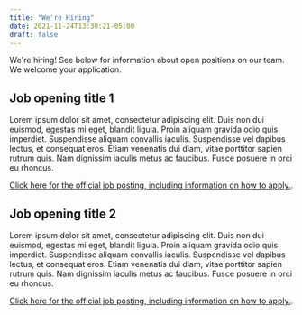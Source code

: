 ```yaml
---
title: "We're Hiring"
date: 2021-11-24T13:30:21-05:00
draft: false
---
```


We're hiring! See below for information about open positions on our team. We welcome your application.

## Job opening title 1
Lorem ipsum dolor sit amet, consectetur adipiscing elit. Duis non dui euismod, egestas mi eget, blandit ligula. Proin aliquam gravida odio quis imperdiet. Suspendisse aliquam convallis iaculis. Suspendisse vel dapibus lectus, et consequat eros. Etiam venenatis dui diam, vitae porttitor sapien rutrum quis. Nam dignissim iaculis metus ac faucibus. Fusce posuere in orci eu rhoncus.

[Click here for the official job posting, including information on how to apply.](www.google.com).

## Job opening title 2
Lorem ipsum dolor sit amet, consectetur adipiscing elit. Duis non dui euismod, egestas mi eget, blandit ligula. Proin aliquam gravida odio quis imperdiet. Suspendisse aliquam convallis iaculis. Suspendisse vel dapibus lectus, et consequat eros. Etiam venenatis dui diam, vitae porttitor sapien rutrum quis. Nam dignissim iaculis metus ac faucibus. Fusce posuere in orci eu rhoncus.

[Click here for the official job posting, including information on how to apply.](www.google.com).